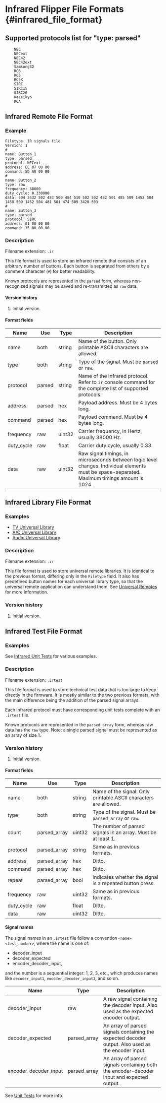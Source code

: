 # Infrared Flipper File Formats {#infrared_file_format}

## Supported protocols list for "type: parsed"

```
    NEC
    NECext
    NEC42
    NEC42ext
    Samsung32
    RC6
    RC5
    RC5X
    SIRC
    SIRC15
    SIRC20
    Kaseikyo
    RCA
```

## Infrared Remote File Format

### Example

    Filetype: IR signals file
    Version: 1
    #
    name: Button_1
    type: parsed
    protocol: NECext
    address: EE 87 00 00
    command: 5D A0 00 00
    #
    name: Button_2
    type: raw
    frequency: 38000
    duty_cycle: 0.330000
    data: 504 3432 502 483 500 484 510 502 502 482 501 485 509 1452 504 1458 509 1452 504 481 501 474 509 3420 503
    #
    name: Button_3
    type: parsed
    protocol: SIRC
    address: 01 00 00 00
    command: 15 00 00 00

### Description

Filename extension: `.ir`

This file format is used to store an infrared remote that consists of an arbitrary number of buttons.
Each button is separated from others by a comment character (`#`) for better readability.

Known protocols are represented in the `parsed` form, whereas non-recognized signals may be saved and re-transmitted as
`raw` data.

#### Version history

1. Initial version.

#### Format fields

| Name       | Use    | Type   | Description                                                                                                                                   |
|------------|--------|--------|-----------------------------------------------------------------------------------------------------------------------------------------------|
| name       | both   | string | Name of the button. Only printable ASCII characters are allowed.                                                                              |
| type       | both   | string | Type of the signal. Must be `parsed` or `raw`.                                                                                                |
| protocol   | parsed | string | Name of the infrared protocol. Refer to `ir` console command for the complete list of supported protocols.                                    |
| address    | parsed | hex    | Payload address. Must be 4 bytes long.                                                                                                        |
| command    | parsed | hex    | Payload command. Must be 4 bytes long.                                                                                                        |
| frequency  | raw    | uint32 | Carrier frequency, in Hertz, usually 38000 Hz.                                                                                                |
| duty_cycle | raw    | float  | Carrier duty cycle, usually 0.33.                                                                                                             |
| data       | raw    | uint32 | Raw signal timings, in microseconds between logic level changes. Individual elements must be space-separated. Maximum timings amount is 1024. |

## Infrared Library File Format

### Examples

- [TV Universal Library](https://github.com/flipperdevices/flipperzero-firmware/blob/dev/applications/main/infrared/resources/infrared/assets/tv.ir)
- [A/C Universal Library](https://github.com/flipperdevices/flipperzero-firmware/blob/dev/applications/main/infrared/resources/infrared/assets/ac.ir)
- [Audio Universal Library](https://github.com/flipperdevices/flipperzero-firmware/blob/dev/applications/main/infrared/resources/infrared/assets/audio.ir)

### Description

Filename extension: `.ir`

This file format is used to store universal remote libraries. It is identical to the previous format, differing only in
the `Filetype` field.
It also has predefined button names for each universal library type, so that the universal remote application can
understand them.
See [Universal Remotes](../UniversalRemotes.md) for more information.

### Version history

1. Initial version.

## Infrared Test File Format

### Examples

See [Infrared Unit Tests](https://github.com/flipperdevices/flipperzero-firmware/tree/dev/applications/debug/unit_tests/resources/unit_tests/infrared)
for various examples.

### Description

Filename extension: `.irtest`

This file format is used to store technical test data that is too large to keep directly in the firmware.
It is mostly similar to the two previous formats, with the main difference being the addition of the parsed signal
arrays.

Each infrared protocol must have corresponding unit tests complete with an `.irtest` file.

Known protocols are represented in the `parsed_array` form, whereas raw data has the `raw` type.
Note: a single parsed signal must be represented as an array of size 1.

### Version history

1. Initial version.

#### Format fields

| Name       | Use          | Type   | Description                                                      |
|------------|--------------|--------|------------------------------------------------------------------|
| name       | both         | string | Name of the signal. Only printable ASCII characters are allowed. |
| type       | both         | string | Type of the signal. Must be `parsed_array` or `raw`.             |
| count      | parsed_array | uint32 | The number of parsed signals in an array. Must be at least 1.    |
| protocol   | parsed_array | string | Same as in previous formats.                                     |
| address    | parsed_array | hex    | Ditto.                                                           |
| command    | parsed_array | hex    | Ditto.                                                           |
| repeat     | parsed_array | bool   | Indicates whether the signal is a repeated button press.         |
| frequency  | raw          | uint32 | Same as in previous formats.                                     |
| duty_cycle | raw          | float  | Ditto.                                                           |
| data       | raw          | uint32 | Ditto.                                                           |

#### Signal names

The signal names in an `.irtest` file follow a convention `<name><test_number>`, where the name is one of:

- decoder_input
- decoder_expected
- encoder_decoder_input,

and the number is a sequential integer: 1, 2, 3, etc., which produces names like `decoder_input1`,
`encoder_decoder_input3`, and so on.

| Name                  | Type         | Description                                                                                        |
|-----------------------|--------------|----------------------------------------------------------------------------------------------------|
| decoder_input         | raw          | A raw signal containing the decoder input. Also used as the expected encoder output.               |
| decoder_expected      | parsed_array | An array of parsed signals containing the expected decoder output. Also used as the encoder input. |
| encoder_decoder_input | parsed_array | An array of parsed signals containing both the encoder-decoder input and expected output.          |

See [Unit Tests](../UnitTests.md) for more info.

